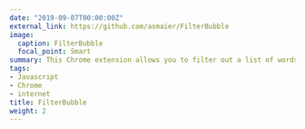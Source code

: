 ```yaml
---
date: "2019-09-07T00:00:00Z"
external_link: https://github.com/asmaier/FilterBubble
image:
  caption: FilterBubble
  focal_point: Smart
summary: This Chrome extension allows you to filter out a list of words/names you don't want to see on webpages anymore.
tags:
- Javascript
- Chrome
- internet
title: FilterBubble
weight: 2
---
```

